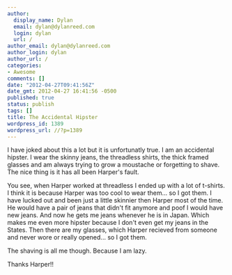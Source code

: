 ```yaml
---
author:
  display_name: Dylan
  email: dylan@dylanreed.com
  login: dylan
  url: /
author_email: dylan@dylanreed.com
author_login: dylan
author_url: /
categories:
- Awesome
comments: []
date: "2012-04-27T09:41:56Z"
date_gmt: 2012-04-27 16:41:56 -0500
published: true
status: publish
tags: []
title: The Accidental Hipster
wordpress_id: 1389
wordpress_url: //?p=1389
---
```


I have joked about this a lot but it is unfortunatly true. I am an accidental hipster. I wear the skinny jeans, the threadless shirts, the thick framed glasses and am always trying to grow a moustache or forgetting to shave. The nice thing is it has all been Harper's fault.

You see, when Harper worked at threadless I ended up with a lot of t-shirts. I think it is because Harper was too cool to wear them... so I got them. I have lucked out and been just a little skinnier then Harper most of the time. He would have a pair of jeans that didn't fit anymore and poof  I would have new jeans. And now he gets me jeans whenever he is in Japan. Which makes me even more hipster because I don't even get my jeans in the States. Then there are my glasses, which Harper recieved from someone and never wore or really opened... so I got them.

The shaving is all me though. Because I am lazy.

 

Thanks Harper!!
